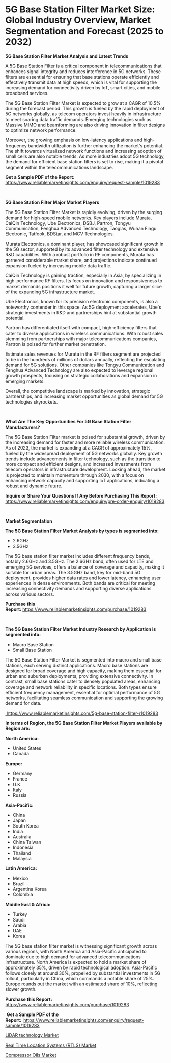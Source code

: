 <p><h1>5G Base Station Filter Market Size: Global Industry Overview, Market Segmentation and Forecast (2025 to 2032)</h1></p><p><strong>5G Base Station Filter Market Analysis and Latest Trends</strong></p>
<p><p>A 5G Base Station Filter is a critical component in telecommunications that enhances signal integrity and reduces interference in 5G networks. These filters are essential for ensuring that base stations operate efficiently and effectively transmit data at high speeds, which is vital for supporting the increasing demand for connectivity driven by IoT, smart cities, and mobile broadband services.</p><p>The 5G Base Station Filter Market is expected to grow at a CAGR of 10.5% during the forecast period. This growth is fueled by the rapid deployment of 5G networks globally, as telecom operators invest heavily in infrastructure to meet soaring data traffic demands. Emerging technologies such as Massive MIMO and beamforming are also driving innovation in filter designs to optimize network performance. </p><p>Moreover, the growing emphasis on low-latency applications and high-frequency bandwidth utilization is further enhancing the market's potential. The shift towards virtualized network functions and increasing adoption of small cells are also notable trends. As more industries adopt 5G technology, the demand for efficient base station filters is set to rise, making it a pivotal segment within the telecommunications landscape.</p></p>
<p><strong>Get a Sample PDF of the Report:&nbsp;</strong> <a href="https://www.reliablemarketinsights.com/enquiry/request-sample/1019283?utm_campaign=2182&utm_medium=2&utm_source=Github&utm_content=ia&utm_term=21032025&utm_id=5g-base-station-filter">https://www.reliablemarketinsights.com/enquiry/request-sample/1019283</a></p>
<p>&nbsp;</p>
<p><strong>5G Base Station Filter Major Market Players</strong></p>
<p><p>The 5G Base Station Filter Market is rapidly evolving, driven by the surging demand for high-speed mobile networks. Key players include Murata, CaiQin Technology, Ube Electronics, DSBJ, Partron, Tongyu Communication, Fenghua Advanced Technology, Taoglas, Wuhan Fingu Electronic, Tatfook, BDStar, and MCV Technologies.</p><p>Murata Electronics, a dominant player, has showcased significant growth in the 5G sector, supported by its advanced filter technology and extensive R&D capabilities. With a robust portfolio in RF components, Murata has garnered considerable market share, and projections indicate continued expansion fueled by increasing mobile data traffic.</p><p>CaiQin Technology is gaining traction, especially in Asia, by specializing in high-performance RF filters. Its focus on innovation and responsiveness to market demands positions it well for future growth, capturing a larger slice of the expanding 5G infrastructure market.</p><p>Ube Electronics, known for its precision electronic components, is also a noteworthy contender in this space. As 5G deployment accelerates, Ube's strategic investments in R&D and partnerships hint at substantial growth potential.</p><p>Partron has differentiated itself with compact, high-efficiency filters that cater to diverse applications in wireless communications. With robust sales stemming from partnerships with major telecommunications companies, Partron is poised for further market penetration.</p><p>Estimate sales revenues for Murata in the RF filters segment are projected to be in the hundreds of millions of dollars annually, reflecting the escalating demand for 5G solutions. Other companies like Tongyu Communication and Fenghua Advanced Technology are also expected to leverage regional growth prospects, focusing on strategic collaborations and expansion in emerging markets.</p><p>Overall, the competitive landscape is marked by innovation, strategic partnerships, and increasing market opportunities as global demand for 5G technologies skyrockets.</p></p>
<p>&nbsp;</p>
<p><strong>What Are The Key Opportunities For 5G Base Station Filter Manufacturers?</strong></p>
<p><p>The 5G Base Station Filter market is poised for substantial growth, driven by the increasing demand for faster and more reliable wireless communication. As of 2023, the market is expanding at a CAGR of approximately 15%, fueled by the widespread deployment of 5G networks globally. Key growth trends include advancements in filter technology, such as the transition to more compact and efficient designs, and increased investments from telecom operators in infrastructure development. Looking ahead, the market is projected to maintain momentum through 2030, with a focus on enhancing network capacity and supporting IoT applications, indicating a robust and dynamic future.</p></p>
<p><strong>Inquire or Share Your Questions If Any Before Purchasing This Report:</strong> <a href="https://www.reliablemarketinsights.com/enquiry/pre-order-enquiry/1019283?utm_campaign=2182&utm_medium=2&utm_source=Github&utm_content=ia&utm_term=21032025&utm_id=5g-base-station-filter">https://www.reliablemarketinsights.com/enquiry/pre-order-enquiry/1019283</a></p>
<p>&nbsp;</p>
<p><strong>Market Segmentation</strong></p>
<p><strong>The 5G Base Station Filter Market Analysis by types is segmented into:</strong></p>
<p><ul><li>2.6GHz</li><li>3.5GHz</li></ul></p>
<p><p>The 5G base station filter market includes different frequency bands, notably 2.6GHz and 3.5GHz. The 2.6GHz band, often used for LTE and emerging 5G services, offers a balance of coverage and capacity, making it suitable for urban areas. The 3.5GHz band, key for mid-band 5G deployment, provides higher data rates and lower latency, enhancing user experiences in dense environments. Both bands are critical for meeting increasing connectivity demands and supporting diverse applications across various sectors.</p></p>
<p><strong>Purchase this Report:&nbsp;</strong><a href="https://www.reliablemarketinsights.com/purchase/1019283?utm_campaign=2182&utm_medium=2&utm_source=Github&utm_content=ia&utm_term=21032025&utm_id=5g-base-station-filter">https://www.reliablemarketinsights.com/purchase/1019283</a></p>
<p>&nbsp;</p>
<p><strong>The 5G Base Station Filter Market Industry Research by Application is segmented into:</strong></p>
<p><ul><li>Macro Base Station</li><li>Small Base Station</li></ul></p>
<p><p>The 5G Base Station Filter Market is segmented into macro and small base stations, each serving distinct applications. Macro base stations are designed for broad coverage and high capacity, making them essential for urban and suburban deployments, providing extensive connectivity. In contrast, small base stations cater to densely populated areas, enhancing coverage and network reliability in specific locations. Both types ensure efficient frequency management, essential for optimal performance of 5G networks, facilitating seamless communication and supporting the growing demand for data.</p></p>
<p><a href="https://www.reliablemarketinsights.com/5g-base-station-filter-r1019283?utm_campaign=2182&utm_medium=2&utm_source=Github&utm_content=ia&utm_term=21032025&utm_id=5g-base-station-filter">&nbsp;https://www.reliablemarketinsights.com/5g-base-station-filter-r1019283</a></p>
<p><strong>In terms of Region, the 5G Base Station Filter Market Players available by Region are:</strong></p>
<p>
    <p> <strong> North America: </strong>
        <ul>
            <li>United States</li>
            <li>Canada</li>
        </ul>
        </p> 
    <p> <strong> Europe: </strong>
        <ul>
            <li>Germany</li>
            <li>France</li>
            <li>U.K.</li>
            <li>Italy</li>
            <li>Russia</li>
        </ul>
        </p> 
    <p> <strong> Asia-Pacific: </strong>
        <ul>
            <li>China</li>
            <li>Japan</li>
            <li>South Korea</li>
            <li>India</li>
            <li>Australia</li>
            <li>China Taiwan</li>
            <li>Indonesia</li>
            <li>Thailand</li>
            <li>Malaysia</li>
        </ul>
        </p> 
    <p> <strong> Latin America: </strong>
        <ul>
            <li>Mexico</li>
            <li>Brazil</li>
            <li>Argentina Korea</li>
            <li>Colombia</li>
        </ul>
        </p> 
    <p> <strong> Middle East & Africa: </strong>
        <ul>
            <li>Turkey</li>
            <li>Saudi</li>
            <li>Arabia</li>
            <li>UAE</li>
            <li>Korea</li>
        </ul>
    </p>
    </p>
<p><p>The 5G base station filter market is witnessing significant growth across various regions, with North America and Asia-Pacific anticipated to dominate due to high demand for advanced telecommunications infrastructure. North America is expected to hold a market share of approximately 35%, driven by rapid technological adoption. Asia-Pacific follows closely at around 30%, propelled by substantial investments in 5G rollout, particularly in China, which commands a notable share of 25%. Europe rounds out the market with an estimated share of 10%, reflecting slower growth.</p></p>
<p><strong>Purchase this Report: </strong><a href="https://www.reliablemarketinsights.com/purchase/1019283?utm_campaign=2182&utm_medium=2&utm_source=Github&utm_content=ia&utm_term=21032025&utm_id=5g-base-station-filter">https://www.reliablemarketinsights.com/purchase/1019283</a></p>
<p>&nbsp;<strong>Get a Sample PDF of the Report:&nbsp;&nbsp;</strong><a href="https://www.reliablemarketinsights.com/enquiry/request-sample/1019283?utm_campaign=2182&utm_medium=2&utm_source=Github&utm_content=ia&utm_term=21032025&utm_id=5g-base-station-filter">https://www.reliablemarketinsights.com/enquiry/request-sample/1019283</a></p>
<p><strong></strong></p>
<p><p><a href="https://github.com/arocasanzib6/Market-Research-Report-List-1/blob/main/lidar-technology-market.md?utm_campaign=2182&utm_medium=2&utm_source=Github&utm_content=ia&utm_term=21032025&utm_id=5g-base-station-filter">LiDAR technology Market</a></p><p><a href="https://github.com/dringals/Market-Research-Report-List-6/blob/main/real-time-location-systems-rtls-market.md?utm_campaign=2182&utm_medium=2&utm_source=Github&utm_content=ia&utm_term=21032025&utm_id=5g-base-station-filter">Real Time Location Systems (RTLS) Market</a></p><p><a href="https://github.com/mharielmesa/Market-Research-Report-List-5/blob/main/compressor-oils-market.md?utm_campaign=2182&utm_medium=2&utm_source=Github&utm_content=ia&utm_term=21032025&utm_id=5g-base-station-filter">Compressor Oils Market</a></p></p>